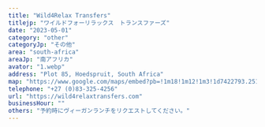 ```yaml
---
title: "Wild4Relax Transfers"
titlejp: "ワイルドフォーリラックス　トランスファーズ"
date: "2023-05-01"
category: "other"
categoryJp: "その他"
area: "south-africa"
areaJp: "南アフリカ"
avator: "1.webp"
address: "Plot 85, Hoedspruit, South Africa"
map: "https://www.google.com/maps/embed?pb=!1m18!1m12!1m3!1d7422793.251060158!2d23.93136039234877!3d-24.71277438181186!2m3!1f0!2f0!3f0!3m2!1i1024!2i768!4f13.1!3m3!1m2!1s0x41cd8b961f9d72e3%3A0x9544f88b782146b!2sWild4Relax%20Transfers!5e0!3m2!1sja!2sjp!4v1704175873867!5m2!1sja!2sjp"
telephone: "+27 (0)83-325-4256"
url: "https://wild4relaxtransfers.com"
businessHour: ""
others: "予約時にヴィーガンランチをリクエストしてください。"
---
```

